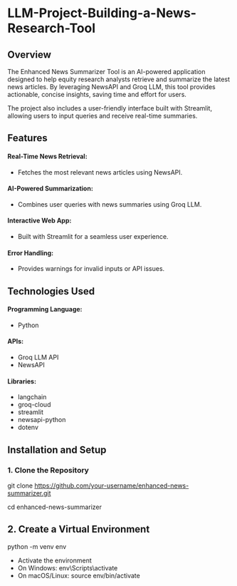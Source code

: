# LLM-Project-Building-a-News-Research-Tool

## Overview

The Enhanced News Summarizer Tool is an AI-powered application designed to help equity research analysts retrieve and summarize the latest news articles. By leveraging NewsAPI and Groq LLM, this tool provides actionable, concise insights, saving time and effort for users.

The project also includes a user-friendly interface built with Streamlit, allowing users to input queries and receive real-time summaries.

## Features

#### Real-Time News Retrieval:
* Fetches the most relevant news articles using NewsAPI.
#### AI-Powered Summarization:
* Combines user queries with news summaries using Groq LLM.
#### Interactive Web App:
* Built with Streamlit for a seamless user experience.
#### Error Handling:
* Provides warnings for invalid inputs or API issues.

## Technologies Used

#### Programming Language: 
* Python
####  APIs:
* Groq LLM API
* NewsAPI
####  Libraries:
* langchain
* groq-cloud
* streamlit
* newsapi-python
* dotenv

## Installation and Setup

### 1. Clone the Repository

git clone https://github.com/your-username/enhanced-news-summarizer.git

cd enhanced-news-summarizer

## 2. Create a Virtual Environment

python -m venv env
* Activate the environment
* On Windows:
env\Scripts\activate
* On macOS/Linux:
source env/bin/activate
